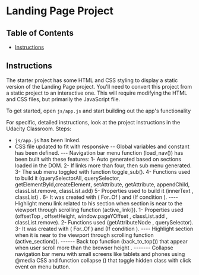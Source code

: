 ﻿# Landing Page Project

## Table of Contents

* [Instructions](#instructions)

## Instructions

The starter project has some HTML and CSS styling to display a static version of the Landing Page project. You'll need to convert this project from a static project to an interactive one. This will require modifying the HTML and CSS files, but primarily the JavaScript file.

To get started, open `js/app.js` and start building out the app's functionality

For specific, detailed instructions, look at the project instructions in the Udacity Classroom.
Steps:
- `js/app.js` has been linked.
- CSS file updated to fit with responsive 
-- Global variables and constant has been defined.
--- Navigation bar menu function (load_nav()) has been built with these features:
1-	Auto generated based on sections loaded in the DOM.
2-	If links more than four, then sub menu generated.
3-	The sub menu toggled with function toggle_sub().
4-	Functions used to build it (querySelectorAll, querySelector, getElementById,createElement,  setAttribute, getAttribute, appendChild, classList.remove, classList.add)
5-	Properties used to build it (innerText , classList) .
6-	It was created with ( For..Of )  and  (If condition ).
---- Highlight menu link related to his section when section is near to the viewport through scrolling function (active_link()).
1-	Properties  used (offsetTop , offsetHeight, window.pageYOffset , classList.add , classList.remove).
2-	Functions used (getAttributeNode , querySelector).
3-	It was created with ( For..Of )  and  (If condition ).
 ---- Highlight section when it is near to the viewport through scrolling function (active_section()).
------ Back top function (back_to_top()) that appear when user scroll more than the browser height .
------- Collapse navigation bar menu with small screens like tablets and phones using @media CSS and function collapse () that toggle hidden class with click event on menu button.


